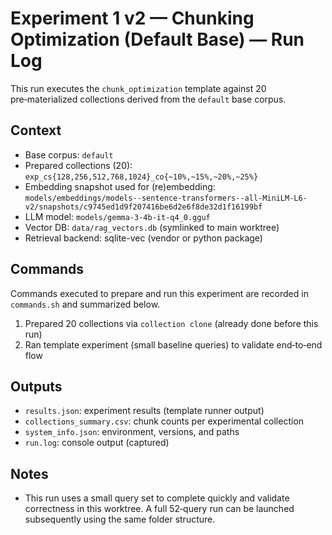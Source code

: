 # Experiment 1 v2 — Chunking Optimization (Default Base) — Run Log

This run executes the `chunk_optimization` template against 20 pre‑materialized collections derived from the `default` base corpus.

## Context
- Base corpus: `default`
- Prepared collections (20): `exp_cs{128,256,512,768,1024}_co{~10%,~15%,~20%,~25%}`
- Embedding snapshot used for (re)embedding: `models/embeddings/models--sentence-transformers--all-MiniLM-L6-v2/snapshots/c9745ed1d9f207416be6d2e6f8de32d1f16199bf`
- LLM model: `models/gemma-3-4b-it-q4_0.gguf`
- Vector DB: `data/rag_vectors.db` (symlinked to main worktree)
- Retrieval backend: sqlite-vec (vendor or python package)

## Commands
Commands executed to prepare and run this experiment are recorded in `commands.sh` and summarized below.

1. Prepared 20 collections via `collection clone` (already done before this run)
2. Ran template experiment (small baseline queries) to validate end‑to‑end flow

## Outputs
- `results.json`: experiment results (template runner output)
- `collections_summary.csv`: chunk counts per experimental collection
- `system_info.json`: environment, versions, and paths
- `run.log`: console output (captured)

## Notes
- This run uses a small query set to complete quickly and validate correctness in this worktree. A full 52‑query run can be launched subsequently using the same folder structure.
